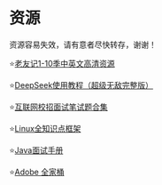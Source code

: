 # 资源

资源容易失效，请有意者尽快转存，谢谢！

⭐️[老友记1-10季中英文高清资源](https://pan.quark.cn/s/2fe604a4bf1d)

⭐️[DeepSeek使用教程（超级无敌完整版）](https://pan.quark.cn/s/b1bacc1af383)

⭐️[互联网校招面试笔试题合集](https://pan.quark.cn/s/c5f937e0f7dc)

⭐️[Linux全知识点框架](https://pan.quark.cn/s/b0b7907a615a)

⭐️[Java面试手册](https://pan.quark.cn/s/8a2ef3ceb91c)

⭐️[Adobe 全家桶](https://pan.quark.cn/s/2806aa2ba19a)